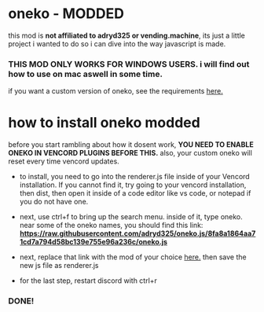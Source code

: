# oneko - MODDED

this mod is **not affiliated to adryd325 or vending.machine**, its just a little project i wanted to do so i can dive into the way javascript is made.

### THIS MOD ONLY WORKS FOR WINDOWS USERS. i will find out how to use on mac aswell in some time.

if you want a custom version of oneko, see the requirements [here.](https://github.com/renzz00/oneko-modded/blob/main/misc/custom-oneko.md)
# how to install oneko modded

before you start rambling about how it dosent work, **YOU NEED TO ENABLE ONEKO IN VENCORD PLUGINS BEFORE THIS.** also, your custom oneko will reset every time vencord updates.

* to install, you need to go into the renderer.js file inside of your Vencord installation. If you cannot find it, try going to your vencord installation, then dist, then open it inside of a code editor like vs code, or notepad if you do not have one.

* next, use ctrl+f to bring up the search menu. inside of it, type oneko. near some of the oneko names, you should find this link: **https://raw.githubusercontent.com/adryd325/oneko.js/8fa8a1864aa71cd7a794d58bc139e755e96a236c/oneko.js**

* next, replace that link with the mod of your choice [here.](https://github.com/renzz00/oneko-modded/blob/main/misc/links.md) then save the new js file as renderer.js

* for the last step, restart discord with ctrl+r

### DONE!
